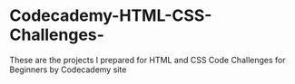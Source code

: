 # Codecademy-HTML-CSS-Challenges-
These are the projects I prepared for HTML and CSS Code Challenges for Beginners by Codecademy site
